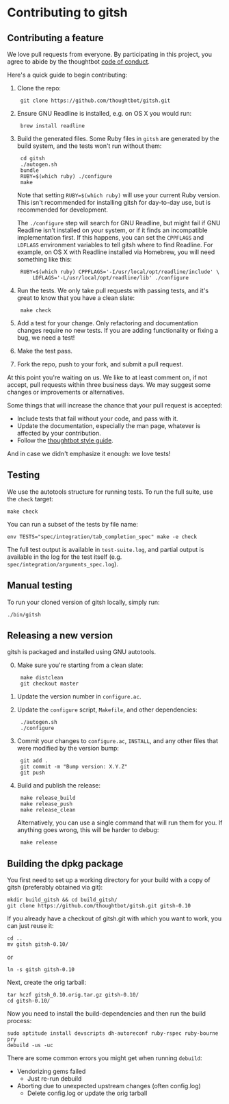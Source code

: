 # Contributing to gitsh

## Contributing a feature

We love pull requests from everyone. By participating in this project, you
agree to abide by the thoughtbot [code of conduct].

[code of conduct]: https://thoughtbot.com/open-source-code-of-conduct

Here's a quick guide to begin contributing:

1. Clone the repo:

        git clone https://github.com/thoughtbot/gitsh.git

2. Ensure GNU Readline is installed, e.g. on OS X you would run:

        brew install readline

3. Build the generated files. Some Ruby files in `gitsh` are generated by the
   build system, and the tests won't run without them:

        cd gitsh
        ./autogen.sh
        bundle
        RUBY=$(which ruby) ./configure
        make

    Note that setting `RUBY=$(which ruby)` will use your current Ruby version.
    This isn't recommended for installing gitsh for day-to-day use, but is
    recommended for development.

    The `./configure` step will search for GNU Readline, but might fail if GNU
    Readline isn't installed on your system, or if it finds an incompatible
    implementation first. If this happens, you can set the `CPPFLAGS` and
    `LDFLAGS` environment variables to tell gitsh where to find Readline.
    For example, on OS X with Readline installed via Homebrew, you will need
    something like this:

        RUBY=$(which ruby) CPPFLAGS='-I/usr/local/opt/readline/include' \
            LDFLAGS='-L/usr/local/opt/readline/lib' ./configure

4. Run the tests. We only take pull requests with passing tests, and it's great
   to know that you have a clean slate:

        make check

5. Add a test for your change. Only refactoring and documentation changes
   require no new tests. If you are adding functionality or fixing a bug, we
   need a test!

6. Make the test pass.

7. Fork the repo, push to your fork, and submit a pull request.


At this point you're waiting on us. We like to at least comment on, if not
accept, pull requests within three business days. We may suggest some changes or
improvements or alternatives.

Some things that will increase the chance that your pull request is accepted:

* Include tests that fail without your code, and pass with it.
* Update the documentation, especially the man page, whatever is affected by
  your contribution.
* Follow the [thoughtbot style guide][style-guide].

And in case we didn't emphasize it enough: we love tests!

## Testing

We use the autotools structure for running tests. To run the full suite,
use the `check` target:

    make check

You can run a subset of the tests by file name:

    env TESTS="spec/integration/tab_completion_spec" make -e check

The full test output is available in `test-suite.log`, and partial
output is available in the log for the test itself (e.g.
`spec/integration/arguments_spec.log`).

## Manual testing

To run your cloned version of gitsh locally, simply run:

    ./bin/gitsh

## Releasing a new version

gitsh is packaged and installed using GNU autotools.

0. Make sure you're starting from a clean slate:

        make distclean
        git checkout master

1. Update the version number in `configure.ac`.

2. Update the `configure` script, `Makefile`, and other dependencies:

        ./autogen.sh
        ./configure

3. Commit your changes to `configure.ac`, `INSTALL`, and any other files that
   were modified by the version bump:

        git add .
        git commit -m "Bump version: X.Y.Z"
        git push

4. Build and publish the release:

        make release_build
        make release_push
        make release_clean

    Alternatively, you can use a single command that will run them for you. If
    anything goes wrong, this will be harder to debug:

        make release

## Building the dpkg package

You first need to set up a working directory for your build with a copy of
gitsh (preferably obtained via git):

    mkdir build_gitsh && cd build_gitsh/
    git clone https://github.com/thoughtbot/gitsh.git gitsh-0.10

If you already have a checkout of gitsh.git with which you want to work, you
can just reuse it:

    cd ..
    mv gitsh gitsh-0.10/

or

    ln -s gitsh gitsh-0.10

Next, create the orig tarball:

    tar hczf gitsh_0.10.orig.tar.gz gitsh-0.10/
    cd gitsh-0.10/

Now you need to install the build-dependencies and then run the build process:

    sudo aptitude install devscripts dh-autoreconf ruby-rspec ruby-bourne pry
    debuild -us -uc

There are some common errors you might get when running `debuild`:

  * Vendorizing gems failed
    * Just re-run debuild
  * Aborting due to unexpected upstream changes (often config.log)
    * Delete config.log or update the orig tarball

[style-guide]: https://github.com/thoughtbot/guides/tree/master/style#ruby
